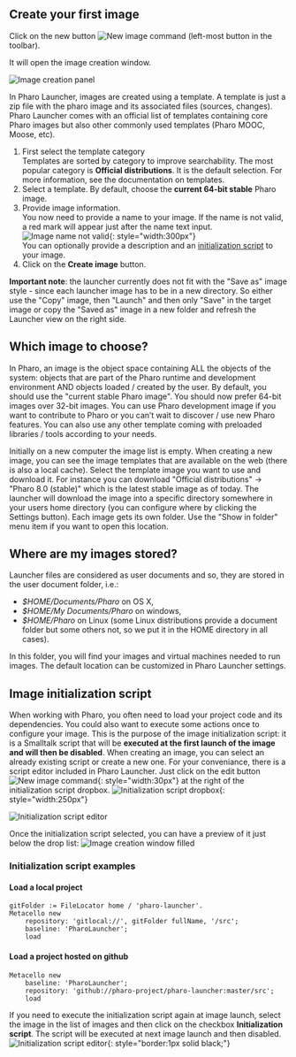 ## Create your first image
Click on the new button ![New image command](images/new-command.png) (left-most button in the toolbar). 

It will open the image creation window.

![Image creation panel](images/image-creation.png)

In Pharo Launcher, images are created using a template. A template is just a zip file with the pharo image and its associated files (sources, changes).
Pharo Launcher comes with an official list of templates containing core Pharo images but also other commonly used templates (Pharo MOOC, Moose, etc).

1. First select the template category  
Templates are sorted by category to improve searchability. The most popular category is **Official distributions**. It is the default selection.
For more information, see the documentation on templates.
2. Select a template. By default, choose the **current 64-bit stable** Pharo image.
3. Provide image information.  
You now need to provide a name to your image. If the name is not valid, a red mark will appear just after the name text input.
![Image name not valid](images/image-name-not-valid.png){: style="width:300px"}  
You can optionally provide a description and an [initialization script](#image-initialization-script) to your image.
4. Click on the **Create image** button.

**Important note**: the launcher currently does not fit with the "Save as" image style - since each launcher image
has to be in a new directory. So either use the "Copy" image, then "Launch" and then only "Save" in the target image or copy the "Saved as" image in a new folder and refresh the Launcher view on the right side.

## Which image to choose?

In Pharo, an image is the object space containing ALL the objects of the system: objects that are part of the Pharo runtime and development environment AND objects loaded / created by the user. By default, you should use the "current stable Pharo image". You should now prefer 64-bit images over 32-bit images. You can use Pharo development image if you want to contribute to Pharo or you can’t wait to discover / use new Pharo features. You can also use any other template coming with preloaded libraries / tools according to your needs.

Initially on a new computer the image list is empty. When creating a new image, you can see the image templates that are available on the web (there is also a local cache). Select the template image you want to use and download it. For instance you can download "Official distributions" -> "Pharo 8.0 (stable)" which is the latest stable image as of today. The launcher will download the image into a specific directory somewhere in your users home directory (you can configure where by clicking the Settings button). Each image gets its own folder. Use the "Show in folder" menu item if you want to open this location.

## Where are my images stored?
Launcher files are considered as user documents and so, they are stored in the user document folder, i.e.:

- *$HOME/Documents/Pharo* on OS X,
- *$HOME/My Documents/Pharo* on windows,
- *$HOME/Pharo* on Linux (some Linux distributions provide a document folder but some others not, so we put it in the HOME directory in all cases).

In this folder, you will find your images and virtual machines needed to run images. The default location can be customized in Pharo Launcher settings.

## Image initialization script
When working with Pharo, you often need to load your project code and its dependencies. You could also want to execute some actions once to configure your image. This is the purpose of the image initialization script: it is a Smalltalk script that will be **executed at the first launch of the image and will then be disabled**.
When creating an image, you can select an already existing script or create a new one. For your conveniance, there is a script editor included in Pharo Launcher. Just click on the edit button ![New image command](images/edit-script-button.png){: style="width:30px"} at the right of the initialization script dropbox. ![Initialization script dropbox](images/initialization-script-dropbox.png){: style="width:250px"}

![Initialization script editor](images/init-script-editor.png)

Once the initialization script selected, you can have a preview of it just below the drop list:
![Image creation window filled](images/image-creation-filled.png)

### Initialization script examples
#### Load a local project
```smalltalk
gitFolder := FileLocator home / 'pharo-launcher'.
Metacello new
	repository: 'gitlocal://', gitFolder fullName, '/src';
	baseline: 'PharoLauncher';
	load
```
#### Load a project hosted on github
```smalltalk
Metacello new
	baseline: 'PharoLauncher';
	repository: 'github://pharo-project/pharo-launcher:master/src';
	load
```

If you need to execute the initialization script again at image launch, select the image in the list of images and then click on the checkbox **Initialization script**. The script will be executed at next image launch and then disabled.
![Initialization script editor](images/image-description.png){: style="border:1px solid black;"}
